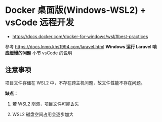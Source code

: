 # Docker 桌面版(Windows-WSL2) + vsCode 远程开发

* https://docs.docker.com/docker-for-windows/wsl/#best-practices

参考 https://docs.lnmp.khs1994.com/laravel.html **Windows 运行 Laravel 响应缓慢的问题** 小节 vsCode 的说明

## 注意事项

项目文件存储在 WSL2 中，不存在跨主机问题，故文件性能不存在问题。

**缺点：**

1. 若 WSL2 崩溃，项目文件可能丢失

2. WSL2 磁盘空间占用会逐步加大
